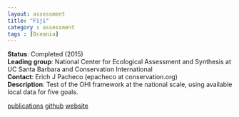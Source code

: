 ```yaml
---
layout: assessment
title: "Fiji"
category : assessment
tags : [Oceania]
---
```


**Status**: Completed (2015)  
**Leading group**: National Center for Ecological Assessment and Synthesis at UC Santa Barbara and Conservation International  
**Contact**: Erich J Pacheco (epacheco at conservation.org)  
**Description**: Test of the OHI framework at the national scale, using available local data for five goals.

[publications]() <!---link to publication page, anchored to fiji --->
[github](https://github.com/OHI-Science/ohi-fiji/releases)
[website](www.oceanhealthindex.org/ohi-plus/fiji-assessment)
